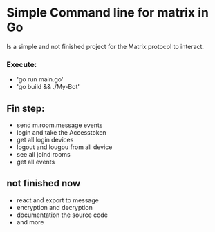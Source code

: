 # Simple Command line for matrix in Go

Is a simple and not finished project for the Matrix protocol to interact.

### Execute:
- 'go run main.go'
- 'go build && ./My-Bot'

## Fin step:
- send m.room.message events
- login and take the Accesstoken
- get all login devices
- logout and lougou from all device
- see all joind rooms
- get all events

## not finished now
- react and export to message
- encryption and decryption
- documentation the source code
- and more